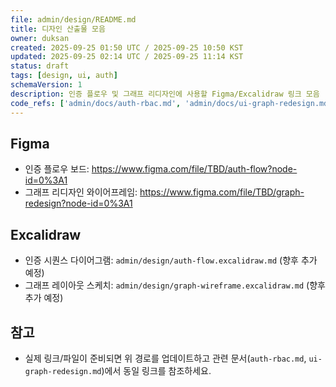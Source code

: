 ```yaml
---
file: admin/design/README.md
title: 디자인 산출물 모음
owner: duksan
created: 2025-09-25 01:50 UTC / 2025-09-25 10:50 KST
updated: 2025-09-25 02:14 UTC / 2025-09-25 11:14 KST
status: draft
tags: [design, ui, auth]
schemaVersion: 1
description: 인증 플로우 및 그래프 리디자인에 사용할 Figma/Excalidraw 링크 모음
code_refs: ['admin/docs/auth-rbac.md', 'admin/docs/ui-graph-redesign.md']
---
```


## Figma

- 인증 플로우 보드: https://www.figma.com/file/TBD/auth-flow?node-id=0%3A1
- 그래프 리디자인 와이어프레임: https://www.figma.com/file/TBD/graph-redesign?node-id=0%3A1

## Excalidraw

- 인증 시퀀스 다이어그램: `admin/design/auth-flow.excalidraw.md` (향후 추가 예정)
- 그래프 레이아웃 스케치: `admin/design/graph-wireframe.excalidraw.md` (향후 추가 예정)

## 참고

- 실제 링크/파일이 준비되면 위 경로를 업데이트하고 관련 문서(`auth-rbac.md`, `ui-graph-redesign.md`)에서 동일 링크를 참조하세요.
